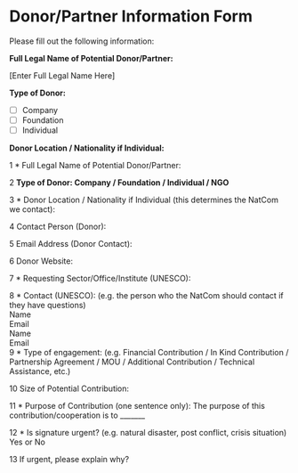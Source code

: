 # Donor/Partner Information Form

Please fill out the following information:

**Full Legal Name of Potential Donor/Partner:**

[Enter Full Legal Name Here]


**Type of Donor:**

- [ ] Company
- [ ] Foundation
- [ ] Individual

**Donor Location / Nationality if Individual:**



1	*	Full Legal Name of Potential Donor/Partner:		
	
2 **Type of Donor: Company / Foundation / Individual / NGO**		

3	*	Donor Location / Nationality if Individual 
(this determines the NatCom we contact):		

4		Contact Person (Donor):	

5		Email Address (Donor Contact):		

6		Donor Website:

7	*	Requesting Sector/Office/Institute (UNESCO):	

8	*	Contact (UNESCO):
(e.g. the person who the NatCom should contact if they have questions)	
      Name	
			Email	
			Name	
			Email	
9	*	Type of engagement: 
(e.g. Financial Contribution / In Kind Contribution / Partnership Agreement / MOU / Additional Contribution / Technical Assistance, etc.)		

10		Size of Potential Contribution:		

11	*	Purpose of Contribution (one sentence only):		The purpose of this contribution/cooperation is to _______

12	*	Is signature urgent? 
(e.g. natural disaster, post conflict, crisis situation)		Yes or No

13		If urgent, please explain why?		
